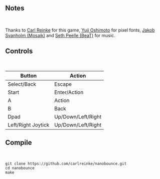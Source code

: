 
## Notes
<br/>

Thanks to [Carl Reinke](https://github.com/carlreinke) for this game, [Yuji Oshimoto](http://www.04.jp.org/) for pixel fonts, [Jakob Svanholm (Mosaik)](http://www.mosaik.se/) and [Seth Peelle (BeaT)](https://www.beatfox.com/) for music.
<br/>

## Controls
<br/>

|Button| Action |
|--|--|
| Select/Back | Escape |
| Start| Enter/Action |
| A| Action|
| B| Back |
| Dpad| Up/Down/Left/Right |
| Left/Right Joytick| Up/Down/Left/Right |

## Compile
<br/>

```shell 
git clone https://github.com/carlreinke/nanobounce.git
cd nanobounce
make
```
